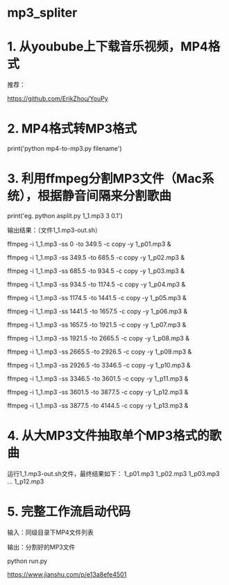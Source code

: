 # mp3_spliter


# 1. 从youbube上下载音乐视频，MP4格式
推荐：

https://github.com/ErikZhou/YouPy

# 2. MP4格式转MP3格式

print('python mp4-to-mp3.py filename')


# 3. 利用ffmpeg分割MP3文件（Mac系统），根据静音间隔来分割歌曲


print('eg. python asplit.py 1_1.mp3 3 0.1')


输出结果：（文件1_1.mp3-out.sh）

ffmpeg -i 1_1.mp3 -ss 0 -to 349.5 -c copy -y 1_p01.mp3 &

ffmpeg -i 1_1.mp3 -ss 349.5 -to 685.5 -c copy -y 1_p02.mp3 &

ffmpeg -i 1_1.mp3 -ss 685.5 -to 934.5 -c copy -y 1_p03.mp3 &

ffmpeg -i 1_1.mp3 -ss 934.5 -to 1174.5 -c copy -y 1_p04.mp3 &

ffmpeg -i 1_1.mp3 -ss 1174.5 -to 1441.5 -c copy -y 1_p05.mp3 &

ffmpeg -i 1_1.mp3 -ss 1441.5 -to 1657.5 -c copy -y 1_p06.mp3 &

ffmpeg -i 1_1.mp3 -ss 1657.5 -to 1921.5 -c copy -y 1_p07.mp3 &

ffmpeg -i 1_1.mp3 -ss 1921.5 -to 2665.5 -c copy -y 1_p08.mp3 &

ffmpeg -i 1_1.mp3 -ss 2665.5 -to 2926.5 -c copy -y 1_p09.mp3 &

ffmpeg -i 1_1.mp3 -ss 2926.5 -to 3346.5 -c copy -y 1_p10.mp3 &

ffmpeg -i 1_1.mp3 -ss 3346.5 -to 3601.5 -c copy -y 1_p11.mp3 &

ffmpeg -i 1_1.mp3 -ss 3601.5 -to 3877.5 -c copy -y 1_p12.mp3 &

ffmpeg -i 1_1.mp3 -ss 3877.5 -to 4144.5 -c copy -y 1_p13.mp3 &

# 4. 从大MP3文件抽取单个MP3格式的歌曲
运行1_1.mp3-out.sh文件，最终结果如下：
1_p01.mp3
1_p02.mp3
1_p03.mp3
...
1_p12.mp3

# 5. 完整工作流启动代码
输入：同级目录下MP4文件列表

输出：分割好的MP3文件

python run.py

https://www.jianshu.com/p/e13a8efe4501
